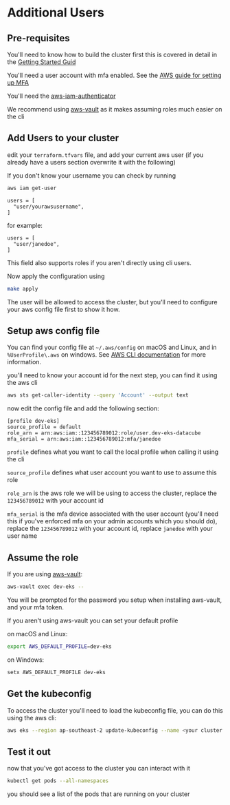 # Additional Users

## Pre-requisites

You'll need to know how to build the cluster first this is covered in detail in the [Getting Started Guid](./getting_started.md) 

You'll need a user account with mfa enabled. See the [AWS guide for setting up MFA](https://docs.aws.amazon.com/IAM/latest/UserGuide/id_credentials_mfa_enable_virtual.html)

You'll need the [aws-iam-authenticator](https://docs.aws.amazon.com/eks/latest/userguide/install-aws-iam-authenticator.html)

We recommend using [aws-vault](https://github.com/99designs/aws-vault) as it makes assuming roles much easier on the cli

## Add Users to your cluster

edit your `terraform.tfvars` file, and add your current aws user (if you already have a users section overwrite it with the following)

If you don't know your username you can check by running 

```bash
aws iam get-user
```

```config
users = [
  "user/yourawsusername",
]
```

for example:

```config
users = [
  "user/janedoe",
]
```

This field also supports roles if you aren't directly using cli users.

Now apply the configuration using 

```bash
make apply
```

The user will be allowed to access the cluster, but you'll need to configure your aws config file first to show it how.

## Setup aws config file

You can find your config file at `~/.aws/config` on macOS and Linux, and in `%UserProfile\.aws` on windows. See [AWS CLI documentation](https://docs.aws.amazon.com/cli/latest/userguide/cli-configure-files.html) for more information. 

you'll need to know your account id for the next step, you can find it using the aws cli

```bash
aws sts get-caller-identity --query 'Account' --output text
```

now edit the config file and add the following section:

```config
[profile dev-eks]
source_profile = default
role_arn = arn:aws:iam::123456789012:role/user.dev-eks-datacube
mfa_serial = arn:aws:iam::123456789012:mfa/janedoe
```

`profile` defines what you want to call the local profile when calling it using the cli

`source_profile` defines what user account you want to use to assume this role

`role_arn` is the aws role we will be using to access the cluster, replace the `123456789012` with your account id

`mfa_serial` is the mfa device associated with the user account (you'll need this if you've enforced mfa on your admin accounts which you should do), replace the `123456789012` with your account id, replace `janedoe` with your user name

## Assume the role

If you are using [aws-vault](https://github.com/99designs/aws-vault):

```bash
aws-vault exec dev-eks --
```

You will be prompted for the password you setup when installing aws-vault, and your mfa token.

If you aren't using aws-vault you can set your default profile 

on macOS and Linux:

```bash
export AWS_DEFAULT_PROFILE=dev-eks
```

on Windows:

```bash
setx AWS_DEFAULT_PROFILE dev-eks
```

## Get the kubeconfig 

To access the cluster you'll need to load the kubeconfig file, you can do this
using the aws cli:

```bash 
aws eks --region ap-southeast-2 update-kubeconfig --name <your cluster name>
```


## Test it out

now that you've got access to the cluster you can interact with it

```bash
kubectl get pods --all-namespaces
```

you should see a list of the pods that are running on your cluster
